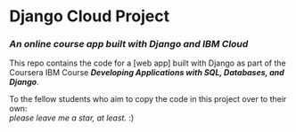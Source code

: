 # Django Cloud Project
### _An online course app built with Django and IBM Cloud_

This repo contains the code for a [web app] built with Django as part of the Coursera IBM Course ***Developing Applications with SQL, Databases, and Django***. 

To the fellow students who aim to copy the code in this project over to their own: <br>
*please leave me a star, at least.* :)
